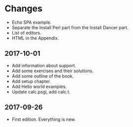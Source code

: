 # Changes

* Echo SPA example.
* Separate the Install Perl part from the Install Dancer part.
* List of editors.
* HTML in the Appendix.

## 2017-10-01

* Add information about support.
* Add some exercises and their solutions.
* Add some outline of the book.
* Add setup chapter.
* Add Hello world examples.
* Update calc.psgi, add calc.t.

## 2017-09-26

* First edition. Everything is new.

